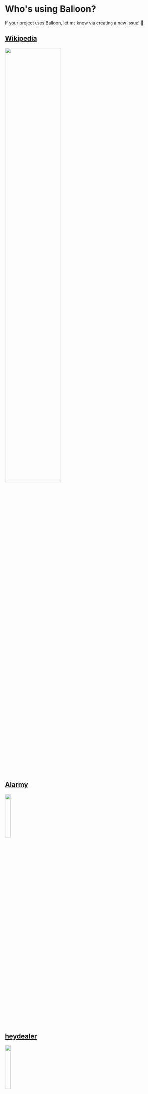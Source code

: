 
# Who's using Balloon?

If your project uses Balloon, let me know via creating a new issue! 🤗

## [Wikipedia](https://play.google.com/store/apps/details?id=org.wikipedia)

<img src="https://user-images.githubusercontent.com/24237865/134317020-d66fb939-09de-4580-8625-9c3d85f7f102.png" width="60%">

## [Alarmy](https://play.google.com/store/apps/details?id=droom.sleepIfUCan&hl=ko)

<img src="https://user-images.githubusercontent.com/24237865/134317734-b085c662-72a4-40e0-af77-8cc87ce79451.png" width="19%">


## [heydealer](https://play.google.com/store/apps/details?id=kr.perfectree.heydealer&hl=ko&gl=US)

<img src="https://user-images.githubusercontent.com/24237865/134317950-4cf6480b-c88e-4d65-99b6-350d77e5433f.png" width="19%">

## [muzmatch](https://play.google.com/store/apps/details?id=com.muzmatch.muzmatchapp&hl=ko&gl=US)

<img src="https://user-images.githubusercontent.com/24237865/134318131-a7b0027a-7056-475f-87da-37528cb13d77.png" width="33%">

# License
```xml
Copyright 2019 skydoves (Jaewoong Eum)

Licensed under the Apache License, Version 2.0 (the "License");
you may not use this file except in compliance with the License.
You may obtain a copy of the License at

   http://www.apache.org/licenses/LICENSE-2.0

Unless required by applicable law or agreed to in writing, software
distributed under the License is distributed on an "AS IS" BASIS,
WITHOUT WARRANTIES OR CONDITIONS OF ANY KIND, either express or implied.
See the License for the specific language governing permissions and
limitations under the License.
```
